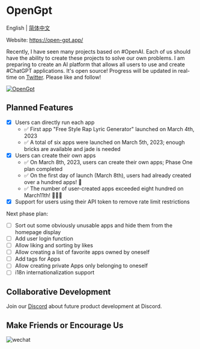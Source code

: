 # OpenGpt

English | [简体中文](./README-zh_CN.md)

Website: https://open-gpt.app/

Recently, I have seen many projects based on #OpenAI. Each of us should have the ability to create these projects to solve our own problems.
I am preparing to create an AI platform that allows all users to use and create #ChatGPT applications. It's open source!
Progress will be updated in real-time on [Twitter](https://twitter.com/EclipsePrayer). Please like and follow!

[![OpenGpt](./public/screenshot.png)](https://twitter.com/EclipsePrayer)

## Planned Features

- [x] Users can directly run each app
  - ✅ First app "Free Style Rap Lyric Generator" launched on March 4th, 2023
  - ✅ A total of six apps were launched on March 5th, 2023; enough bricks are available and jade is needed
- [x] Users can create their own apps
  - ✅ On March 8th, 2023, users can create their own apps; Phase One plan completed
  - ✅ On the first day of launch (March 8th), users had already created over a hundred apps! 🤯
  - ✅ The number of user-created apps exceeded eight hundred on March11th! 🤯🤯🤯
- [x] Support for users using their API token to remove rate limit restrictions

Next phase plan:

- [ ] Sort out some obviously unusable apps and hide them from the homepage display
- [ ] Add user login function
- [ ] Allow liking and sorting by likes
- [ ] Allow creating a list of favorite apps owned by oneself
- [ ] Add tags for Apps
- [ ] Allow creating private Apps only belonging to oneself
- [ ] i18n internationalization support

## Collaborative Development

Join our [Discord](https://discord.gg/84J7aMyyCG) about future product development at Discord.

## Make Friends or Encourage Us

![wechat](./public/wechat.png)
